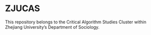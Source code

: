 # ZJUCAS
This repository belongs to the Critical Algorithm Studies Cluster within Zhejiang University’s Department of Sociology.
